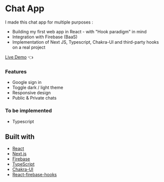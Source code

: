 # Chat App

I made this chat app for multiple purposes :
- Building my first web app in React - with "Hook paradigm" in mind
- Integration with Firebase (BaaS)
- Implementation of Next JS, Typescript, Chakra-UI and third-party hooks on a real project

[Live Demo](https://blabla-19-90.vercel.app/) :point_left:

### Features

- Google sign in
- Toggle dark / light theme
- Responsive design
- Public & Private chats

### To be implemented

- Typescript

## Built with

- [React](https://reactjs.org/)
- [Next.js](https://nextjs.org/)
- [Firebase](https://firebase.google.com/)
- [TypeScript](https://www.typescriptlang.org/)
- [Chakra-UI](https://chakra-ui.com/)
- [React-firebase-hooks](https://github.com/CSFrequency/react-firebase-hooks)
